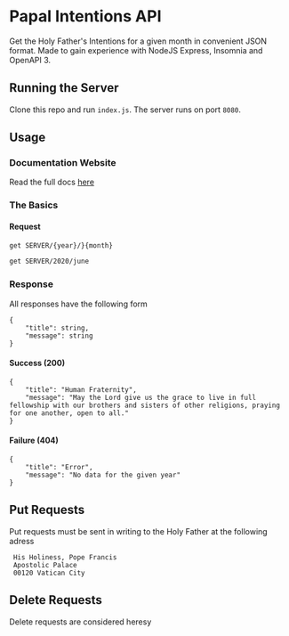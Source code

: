 # Papal Intentions API
Get the Holy Father's Intentions for a given month in convenient JSON format. Made to gain experience with NodeJS Express, Insomnia and OpenAPI 3. 

## Running the Server
Clone this repo and run `index.js`. The server runs on port `8080`.

## Usage
### Documentation Website
Read the full docs [here](https://plabick.github.io/Papal-Intentions-API/)
### The Basics
#### Request
``` REST
get SERVER/{year}/}{month}
```
```REST
get SERVER/2020/june
```
### Response
All responses have the following form
```
{
	"title": string,
	"message": string
}
```

#### Success (200)
```
{
	"title": "Human Fraternity",
	"message": "May the Lord give us the grace to live in full fellowship with our brothers and sisters of other religions, praying for one another, open to all."
}
```
#### Failure (404)
``` 
{
	"title": "Error",
	"message": "No data for the given year"
}
```
## Put Requests
Put requests must be sent in writing to the Holy Father at the following adress
```
 His Holiness, Pope Francis
 Apostolic Palace
 00120 Vatican City
```
## Delete Requests
Delete requests are considered heresy 
